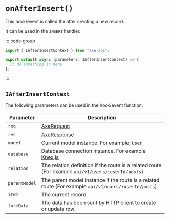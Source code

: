 # `onAfterInsert()`

This hook/event is called the after creating a new record.

It can be used in the `INSERT` handler.

::: code-group

```ts [app/v1/Hooks/User/onAfterInsert.ts]
import { IAfterInsertContext } from "axe-api";

export default async (parameters: IAfterInsertContext) => {
  // do something in here
};
```

:::

## `IAfterInsertContext`

The following parameters can be used in the hook/event function;

| Parameter     | Description                                                                                                                             |
| ------------- | --------------------------------------------------------------------------------------------------------------------------------------- |
| `req`         | [AxeRequest](/reference/axe-request)                                                                                                    |
| `res`         | [AxeResponse](/reference/axe-response)                                                                                                  |
| `model`       | Current model instance. For example; `User`                                                                                             |
| `database`    | Database connection instance. For example <a href="http://knexjs.org/#Installation-client" target="_blank" rel="noreferrer">Knex.js</a> |
| `relation`    | The relation definition if the route is a related route (For example `api/v1/users/:userId/posts`).                                     |
| `parentModel` | The parent model instance if the route is a related route (For example `api/v1/users/:userId/posts`).                                   |
| `item`        | The current record.                                                                                                                     |
| `formData`    | The data has been sent by HTTP client to create or update row.                                                                          |
